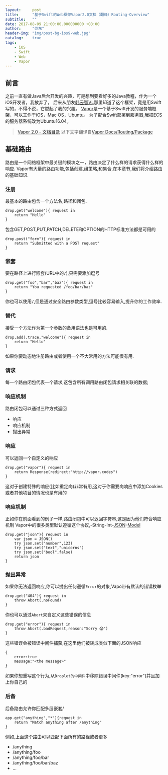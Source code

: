 ```yaml
---
layout:     post
title:      "基于Swift的Web框架Vapor2.0文档（翻译）Routing-Overview"
subtitle:   ""
date: 2017-08-09 21:00:00.000000000 +08:00
author:     "范东"
header-img: "img/post-bg-ios9-web.jpg"
catalog:    true
tags:
    - iOS
    - Swift
    - Web
    - Vapor
---
```

## 前言
之前一直有做Java后台开发的兴趣，可是想到要看好多的Java教程，作为一个iOS开发者，我放弃了，
后来从朋友[韩云智VL](http://www.jianshu.com/u/92f7630a351b)那里知道了这个框架，竟是用Swift写的，不得不说，它燃起了我的兴趣。
[Vapor](http://vapor.codes)是一个基于Swift开发的服务端框架，可以工作于iOS，Mac OS，Ubuntu。
为了配合Swift部署到服务器,我把ECS的服务器系统改为Ubuntu16.04。
> [Vapor 2.0 - 文档目录](https://github.com/fandongtongxue/VaporDoc/blob/master/README.md)
> 以下文字翻译自[Vapor Docs/Routing/Package](https://docs.vapor.codes/2.0/routing/overview/)

## 基础路由
路由是一个网络框架中最关键的模块之一，路由决定了什么样的请求获得什么样的响应.
Vapor有大量的路由功能,包括创建,组策略,和集合,在本章节,我们将介绍路由的基础知识.
### 注册
最基本的路由包含一个方法名,路径和闭包.

```
drop.get("welcome"){ request in
	return "Hello"
}
```
包含GET,POST,PUT,PATCH,DELETE和OPTION的HTTP标准方法都是可用的

```
drop.post("form"){ request in
	return "Submitted with a POST request"
}
```
### 嵌套
要在路径上进行嵌套(URL中的```/```),只需要添加逗号

```
drop.get("foo","bar","baz"){ request in
	return "You requested /foo/bar/baz"
}
```
你也可以使用```/```,但是通过安全路由参数类型,逗号比较容易输入,提升你的工作效率.
### 替代
接受一个方法作为第一个参数的备用语法也是可用的.

```
drop.add(.trace,"welcome"){ request in
	return "Hello"
}
```
如果你要动态地注册路由或者使用一个不大常用的方法可能很有用.
### 请求
每一个路由闭包代表一个请求,这包含所有调用路由闭包请求相关联的数据;
### 响应机制
路由闭包可以通过三种方式返回
 - 响应
 - 响应机制
 - 抛出异常
### 响应
可以返回一个自定义的响应

```
drop.get("vapor"){ request in
	return Response(redirect:"http://vapor.codes")
}
```
这对于创建特殊的响应(比如重定向)非常有用,这对于你需要向响应中添加Cookies或者其他项目的情况也是有用的
### 响应机制
正如你在前面看到的例子一样,路由闭包中可以返回字符串,这是因为他们符合响应机制
Vapor中的很多类型默认遵循这个协议,-String-Int-[JSON](http://www.jianshu.com/p/87a42c06df7d)-[Model](http://www.jianshu.com/p/a919cd994f5b)

```
drop.get("json"){ request in
	var json = JSON()
	try json.set("number",123)
	try json.set("text","unicorns")
	try json.set("bool",false)
	return json
}
```
### 抛出异常
如果你无法返回响应,你可以抛出任何遵循```Error```的对象,Vapo带有默认的错误枚举

```
drop.get("404"){ request in
	throw Abort(.noFound)
}
```
你也可以通过```Abort```来自定义这些错误的信息

```
drop.get("error"){ request in
	throw Abort(.badRequest,reason:"Sorry 😱")
}
```
这些错误会被错误中间件捕获,在这里他们被转成类似下面的JSON响应

```
{
	error:true
	message:"<the message>"
}
```
如果你想重写这个行为,从```Droplet的中间件```中移除错误中间件(key:"error")并且加上你自己的
### 后备
后备路由允许你匹配多层嵌套/

```
app.get("anything","*"){request in
	return "Match anything after /anything"
}
```
例如,上面这个路由可以匹配下面所有的路径或者更多

- /anything
- /anything/foo
- /anything/foo/bar
- /anything/foo/bar/baz
- ...
